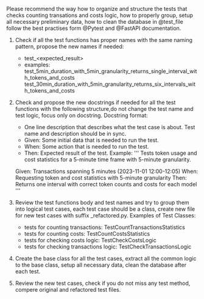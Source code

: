 


Please recommend the way how to organize and structure the tests that checks counting transations and costs logic, how to properly group, setup all necessary preliminary data, how to clean the database in  @test_file follow the best practises form @Pytest and @FastAPI documentation.

1. Check if all the test functions has proper names with the same naming pattern, propose the new names if needed:
    - test_<name>_<condition>_<expected_result> 
    - examples: 
        test_5min_duration_with_5min_granularity_returns_single_interval_with_tokens_and_costs
        test_30min_duration_with_5min_granularity_returns_six_intervals_with_tokens_and_costs

2. Check and propose the new docstrings if needed for all the test functions with the following structure,do not change the test name and test logic, focus only on docstring. Docstring format:
    - One line description that describes what the test case is about. Test name and description should be in sync.
    - Given: Some initial data that is needed to run the test.
    - When: Some action that is needed to run the test.
    - Then: Expected result of the test.
    Example:
    ''' 
    Tests token usage and cost statistics for a 5-minute time frame with 5-minute granularity.

    Given: Transactions spanning 5 minutes (2023-11-01 12:00-12:05)
    When: Requesting token and cost statistics with 5-minute granularity
    Then: Returns one interval with correct token counts and costs for each model
    ''' 
3. Review the test functions body and test names and try to group them into logical test cases, each test case should be a class, create new file for new test cases with suffix _refactored.py. Examples of Test Classes:
    - tests for counting transactions: TestCountTransactionsStatistics
    - tests for counting costs: TestCountCostsStatistics    
    - tests for checking costs logic: TestCheckCostsLogic
    - tests for checking transactions logic: TestCheckTransactionsLogic
4. Create the base class for all the test cases, extract all the common logic to the base class, setup all necessary data, clean the database after each test.

5. Review the new test cases, check if you do not miss any test method, compere original and refactored test files.
